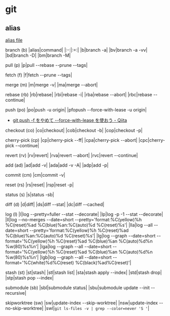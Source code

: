 # git

## alias

[alias file](https://github.com/grandcolline/dotfiles/blob/master/config/git/alias)

branch (b)
|alias|command|
|:-:|:=:|
|b|branch -a|
|bv|branch -a -vv|
|bd|branch -D|
|bm|branch -M|

pull (p)
|p|pull --rebase --prune --tags|

fetch (f)
|f|fetch --prune --tags|

merge (m)
|m|merge -v|
|ma|merge --abort|

rebase (rb)
|rb|rebase|
|rbi|rebase -i|
|rba|rebase --abort|
|rbc|rebase --continue|

push (po)
|po|push -u origin|
|pfopush --force-with-lease -u origin|

* [git push -f をやめて --force-with-lease を使おう - Qiita](https://qiita.com/wMETAw/items/5f47dcc7cf57af8e449f)

checkout (co)
|co|checkout|
|cob|checkout -b|
|cop|checkout -p|

cherry-pick (cp)
|cp|cherry-pick --ff|
|cpa|cherry-pick --abort|
|cpc|cherry-pick --continue|

revert (rv)
|rv|revert|
|rva|revert --abort|
|rvc|revert --continue|

add (ad)
|ad|add -v|
|ada|add -v -A|
|adp|add -p|

commit (cm)
|cm|commit -v|

reset (rs)
|rs|reset|
|rsp|reset -p|

status (s)
|s|status -sb|

diff (d)
|d|diff|
|ds|diff --stat|
|dc|diff --cached|

log (l)
|l|log --pretty=fuller --stat --decorate|
|lp|log -p -1 --stat --decorate|
|ll|log --no-merges --date=short --pretty='format:%C(yellow)%h %C(reset)%ad %C(blue)%an:%C(auto)%d %C(reset)%s'|
|lla|log --all --date=short --pretty='format:%C(yellow)%h %C(reset)%ad %C(blue)%an:%C(auto)%d %C(reset)%s'|
|lg|log --graph --date=short --format='%C(yellow)%h %C(reset)%ad %C(blue)%an %C(auto)%d%n %w(80)%s%n'|
|lga|log --graph --all --date=short --format='%C(yellow)%h %C(reset)%ad %C(blue)%an %C(auto)%d%n %w(80)%s%n'|
|lgb|log --graph --all --date=short --format='%C(white)%d%C(reset) %C(black)%ad%C(reset)'|

stash (st)
|st|stash|
|stl|stash list|
|sta|stash apply --index|
|std|stash drop|
|stp|stash pop --index|

submodule (sb)
|sbl|submodule status|
|sbu|submodule update --init --recursive|

skipworktree (sw)
|sw|update-index --skip-worktree|
|nsw|update-index --no-skip-worktree|
|swl|`git ls-files -v | grep --color=never 'S '`|

